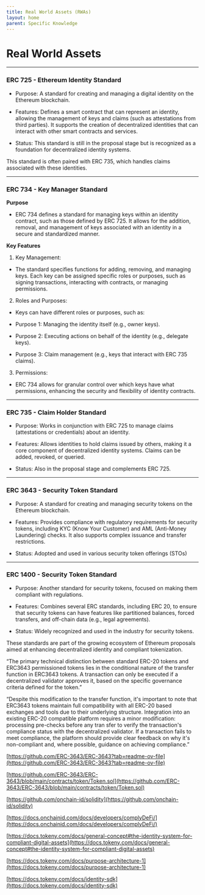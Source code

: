 ```yaml
---
title: Real World Assets (RWAs)
layout: home
parent: Specific Knowledge
---
```


# Real World Assets
---

### ERC 725 - Ethereum Identity Standard

-   Purpose: A standard for creating and managing a digital identity on the Ethereum blockchain.
    
-   Features: Defines a smart contract that can represent an identity, allowing the management of keys and claims (such as attestations from third parties). It supports the creation of decentralized identities that can interact with other smart contracts and services.
    
-   Status: This standard is still in the proposal stage but is recognized as a foundation for decentralized identity systems.
    

This standard is often paired with ERC 735, which handles claims associated with these identities.

---

### ERC 734 - Key Manager Standard

**Purpose**

-   ERC 734 defines a standard for managing keys within an identity contract, such as those defined by ERC 725. It allows for the addition, removal, and management of keys associated with an identity in a secure and standardized manner.
    

**Key Features**

1.  Key Management:
    

-   The standard specifies functions for adding, removing, and managing keys. Each key can be assigned specific roles or purposes, such as signing transactions, interacting with contracts, or managing permissions.
    

2.  Roles and Purposes:
    

-   Keys can have different roles or purposes, such as:
    

-   Purpose 1: Managing the identity itself (e.g., owner keys).
    
-   Purpose 2: Executing actions on behalf of the identity (e.g., delegate keys).
    
-   Purpose 3: Claim management (e.g., keys that interact with ERC 735 claims).
    

3.  Permissions:
    

-   ERC 734 allows for granular control over which keys have what permissions, enhancing the security and flexibility of identity contracts.

---  

### ERC 735 - Claim Holder Standard

-   Purpose: Works in conjunction with ERC 725 to manage claims (attestations or credentials) about an identity.
    
-   Features: Allows identities to hold claims issued by others, making it a core component of decentralized identity systems. Claims can be added, revoked, or queried.
    
-   Status: Also in the proposal stage and complements ERC 725.
    
---

### ERC 3643 - Security Token Standard

-   Purpose: A standard for creating and managing security tokens on the Ethereum blockchain.
    
-   Features: Provides compliance with regulatory requirements for security tokens, including KYC (Know Your Customer) and AML (Anti-Money Laundering) checks. It also supports complex issuance and transfer restrictions.
    
-   Status: Adopted and used in various security token offerings (STOs)

---

### ERC 1400 - Security Token Standard

-   Purpose: Another standard for security tokens, focused on making them compliant with regulations.
    
-   Features: Combines several ERC standards, including ERC 20, to ensure that security tokens can have features like partitioned balances, forced transfers, and off-chain data (e.g., legal agreements).
    
-   Status: Widely recognized and used in the industry for security tokens.
    

These standards are part of the growing ecosystem of Ethereum proposals aimed at enhancing decentralized identity and compliant tokenization.

“The primary technical distinction between standard ERC-20 tokens and ERC3643 permissioned tokens lies in the conditional nature of the transfer function in ERC3643 tokens. A transaction can only be executed if a decentralized validator approves it, based on the specific governance criteria defined for the token.”

  

“Despite this modification to the transfer function, it's important to note that ERC3643 tokens maintain full compatibility with all ERC-20 based exchanges and tools due to their underlying structure. Integration into an existing ERC-20 compatible platform requires a minor modification: processing pre-checks before any tran sfer to verify the transaction's compliance status with the decentralized validator. If a transaction fails to meet compliance, the platform should provide clear feedback on why it's non-compliant and, where possible, guidance on achieving compliance.”

  
  

[https://github.com/ERC-3643/ERC-3643?tab=readme-ov-file](https://github.com/ERC-3643/ERC-3643?tab=readme-ov-file)

[https://github.com/ERC-3643/ERC-3643/blob/main/contracts/token/Token.sol](https://github.com/ERC-3643/ERC-3643/blob/main/contracts/token/Token.sol)

[https://github.com/onchain-id/solidity](https://github.com/onchain-id/solidity)

[https://docs.onchainid.com/docs/developers/complyDeFi/](https://docs.onchainid.com/docs/developers/complyDeFi/)

  

[https://docs.tokeny.com/docs/general-concept#the-identity-system-for-compliant-digital-assets](https://docs.tokeny.com/docs/general-concept#the-identity-system-for-compliant-digital-assets)

[https://docs.tokeny.com/docs/purpose-architecture-1](https://docs.tokeny.com/docs/purpose-architecture-1)

[https://docs.tokeny.com/docs/identity-sdk](https://docs.tokeny.com/docs/identity-sdk)